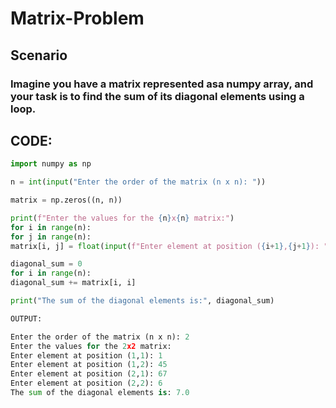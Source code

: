 # Matrix-Problem

## Scenario
### Imagine you have a matrix represented asa numpy array, and your task is to find the sum of its diagonal elements using a loop.

## CODE:
```python
import numpy as np

n = int(input("Enter the order of the matrix (n x n): "))

matrix = np.zeros((n, n))

print(f"Enter the values for the {n}x{n} matrix:")
for i in range(n):
for j in range(n):
matrix[i, j] = float(input(f"Enter element at position ({i+1},{j+1}): "))

diagonal_sum = 0
for i in range(n):
diagonal_sum += matrix[i, i]

print("The sum of the diagonal elements is:", diagonal_sum)

OUTPUT:

Enter the order of the matrix (n x n): 2
Enter the values for the 2x2 matrix:
Enter element at position (1,1): 1
Enter element at position (1,2): 45
Enter element at position (2,1): 67
Enter element at position (2,2): 6
The sum of the diagonal elements is: 7.0




